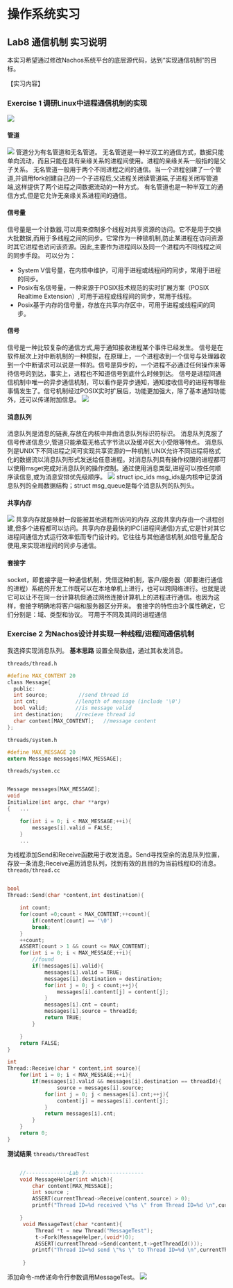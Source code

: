 # 操作系统实习
## Lab8 通信机制 实习说明

本实习希望通过修改Nachos系统平台的底层源代码，达到“实现通信机制”的目标。

【实习内容】
### Exercise 1  调研Linux中进程通信机制的实现
![](.img/IPC.jpg)
#### 管道
 ![](.img/pipe.png)
管道分为有名管道和无名管道。
无名管道是一种半双工的通信方式，数据只能单向流动，而且只能在具有亲缘关系的进程间使用。进程的亲缘关系一般指的是父子关系。
无名管道一般用于两个不同进程之间的通信。当一个进程创建了一个管道,并调用fork创建自己的一个子进程后,父进程关闭读管道端,子进程关闭写管道端,这样提供了两个进程之间数据流动的一种方式。
有名管道也是一种半双工的通信方式,但是它允许无亲缘关系进程间的通信。

#### 信号量
信号量是一个计数器,可以用来控制多个线程对共享资源的访问。它不是用于交换大批数据,而用于多线程之间的同步。它常作为一种锁机制,防止某进程在访问资源时其它进程也访问该资源。因此,主要作为进程间以及同一个进程内不同线程之间的同步手段。
可以分为：
- System V信号量，在内核中维护，可用于进程或线程间的同步，常用于进程的同步。 
- Posix有名信号量，一种来源于POSIX技术规范的实时扩展方案（POSIX Realtime Extension）,可用于进程或线程间的同步，常用于线程。
- Posix基于内存的信号量，存放在共享内存区中，可用于进程或线程间的同步。
#### 信号
信号是一种比较复杂的通信方式,用于通知接收进程某个事件已经发生。
信号是在软件层次上对中断机制的一种模拟，在原理上，一个进程收到一个信号与处理器收到一个中断请求可以说是一样的。信号是异步的，一个进程不必通过任何操作来等待信号的到达，事实上，进程也不知道信号到底什么时候到达。
信号是进程间通信机制中唯一的异步通信机制，可以看作是异步通知，通知接收信号的进程有哪些事情发生了。信号机制经过POSIX实时扩展后，功能更加强大，除了基本通知功能外，还可以传递附加信息。
![](.img/signal.png)
 
#### 消息队列
消息队列是消息的链表,存放在内核中并由消息队列标识符标识。
消息队列克服了信号传递信息少,管道只能承载无格式字节流以及缓冲区大小受限等特点。
消息队列是UNIX下不同进程之间可实现共享资源的一种机制,UNIX允许不同进程将格式化的数据流以消息队列形式发送给任意进程。对消息队列具有操作权限的进程都可以使用msget完成对消息队列的操作控制。通过使用消息类型,进程可以按任何顺序读信息,或为消息安排优先级顺序。
 ![](.img/msg.png)
struct ipc_ids msg_ids是内核中记录消息队列的全局数据结构；struct msg_queue是每个消息队列的队列头。
#### 共享内存
 ![](.img/mem.png)
共享内存就是映射一段能被其他进程所访问的内存,这段共享内存由一个进程创建,但多个进程都可以访问。共享内存是最快的IPC(进程间通信)方式,它是针对其它进程间通信方式运行效率低而专门设计的。它往往与其他通信机制,如信号量,配合使用,来实现进程间的同步与通信。
#### 套接字
socket，即套接字是一种通信机制，凭借这种机制，客户/服务器（即要进行通信的进程）系统的开发工作既可以在本地单机上进行，也可以跨网络进行。也就是说它可以让不在同一台计算机但通过网络连接计算机上的进程进行通信。也因为这样，套接字明确地将客户端和服务器区分开来。
套接字的特性由3个属性确定，它们分别是：域、类型和协议。
可用于不同及其间的进程通信

### Exercise 2  为Nachos设计并实现一种线程/进程间通信机制
我选择实现消息队列。
**基本思路**
设置全局数组，通过其收发消息。

<code>threads/thread.h</code>
```c
#define MAX_CONTENT 20
class Message{
  public:
  int source;          //send thread id
  int cnt;            //length of message (include '\0')
  bool valid;         //is message valid
  int destination;    //recieve thread id 
  char content[MAX_CONTENT];   //message content 
};
```
<code>threads/system.h</code>
```c
#define MAX_MESSAGE 20
extern Message messages[MAX_MESSAGE];
```

<code>threads/system.cc</code>
```c

Message messages[MAX_MESSAGE];
void
Initialize(int argc, char **argv)
{   ...

    for(int i = 0; i < MAX_MESSAGE;++i){
        messages[i].valid = FALSE;
    }
    ...
```

为线程添加Send和Receive函数用于收发消息。Send寻找空余的消息队列位置，存放一条消息;Receive遍历消息队列，找到有效的且目的为当前线程ID的消息。
<code>threads/thread.cc</code>
```c

bool 
Thread::Send(char *content,int destination){ 

    int count;
    for(count =0;count < MAX_CONTENT;++count){
        if(content[count] == '\0')
        break;
    }
    ++count;
    ASSERT(count > 1 && count <= MAX_CONTENT);
    for(int i = 0; i < MAX_MESSAGE;++i){
        //found
        if(!messages[i].valid){
            messages[i].valid = TRUE;
            messages[i].destination = destination;
            for(int j = 0; j < count;++j){
                messages[i].content[j] = content[j];
            }
            messages[i].cnt = count;
            messages[i].source = threadId;
            return TRUE;
        }

    }
    return FALSE;
}

int 
Thread::Receive(char * content,int source){
    for(int i = 0; i < MAX_MESSAGE;++i){
        if(messages[i].valid && messages[i].destination == threadId){
                source = messages[i].source;
            for(int j = 0; j < messages[i].cnt;++j){
                content[j] = messages[i].content[j];
            }
            return messages[i].cnt;
        }
    }
    return 0;
}
```


**测试结果**
<code>threads/threadTest</code>
```c

    //--------------Lab 7-------------------
    void MessageHelper(int which){
        char content[MAX_MESSAGE];
        int source ;
        ASSERT(currentThread->Receive(content,source) > 0);
        printf("Thread ID=%d received \"%s \" from Thread ID=%d \n",currentThread->getThreadId(),content,source);

    }
     void MessageTest(char *content){
         Thread *t = new Thread("MessageTest");
         t->Fork(MessageHelper,(void*)0);
         ASSERT(currentThread->Send(content,t->getThreadId()));
        printf("Thread ID=%d send \"%s \" to Thread ID=%d \n",currentThread->getThreadId(),content,t->getThreadId());
       
     }


```


添加命令-m传递命令行参数调用MessageTest。
![](.img/message.png)